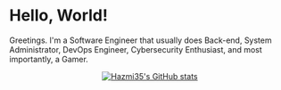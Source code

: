 # Hello, World!

Greetings. I'm a Software Engineer that usually does Back-end, System Administrator, DevOps Engineer, Cybersecurity Enthusiast, and most importantly, a Gamer.

<p align="center">
  <a href="https://github.com/anuraghazra/github-readme-stats">
    <img align="center" alt="Hazmi35's GitHub stats" src="https://github-readme-stats.vercel.app/api?username=Hazmi35&show_icons=true&count_private=true&hide_border=true&include_all_commits=true&count_private=true&custom_title=Hazmi35%27s%20GitHub%20Stats&theme=tokyonight" />
</a>
</p>
